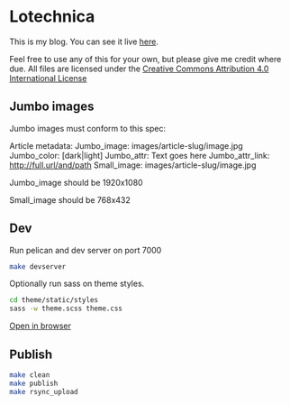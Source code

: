 Lotechnica
==========

This is my blog.  You can see it live [here](http://blog.lotech.org).

Feel free to use any of this for your own, but please give me credit where due.  All files are licensed under the
[Creative Commons Attribution 4.0 International License](http://creativecommons.org/licenses/by/4.0/)

## Jumbo images

Jumbo images must conform to this spec:

Article metadata:
    Jumbo_image: images/article-slug/image.jpg
    Jumbo_color: [dark|light]
    Jumbo_attr: Text goes here
    Jumbo_attr_link: http://full.url/and/path
    Small_image: images/article-slug/image.jpg

Jumbo_image should be 1920x1080

Small_image should be 768x432

## Dev

Run pelican and dev server on port 7000

```bash
make devserver
```

Optionally run sass on theme styles.

```bash
cd theme/static/styles
sass -w theme.scss theme.css
```

[Open in browser](http://localhost:8000/)

## Publish

```bash
make clean
make publish
make rsync_upload
```
